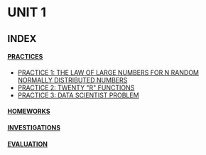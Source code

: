 # UNIT 1

## INDEX

#### [PRACTICES](https://github.com/sebastiansandovalcastro/DataMining/tree/unit1/practices)

- [PRACTICE 1: THE LAW OF LARGE NUMBERS FOR N RANDOM NORMALLY DISTRIBUTED NUMBERS](https://github.com/sebastiansandovalcastro/DataMining/blob/unit1/practices/practice1.md)
- [PRACTICE 2: TWENTY "R" FUNCTIONS](https://github.com/sebastiansandovalcastro/DataMining/blob/unit1/practices/practice2.md)
- [PRACTICE 3: DATA SCIENTIST PROBLEM](https://github.com/sebastiansandovalcastro/DataMining/blob/unit1/practices/practice3.md)

#### [HOMEWORKS](https://github.com/sebastiansandovalcastro/DataMining/blob/unit1/homeworks)

#### [INVESTIGATIONS](https://github.com/sebastiansandovalcastro/DataMining/blob/unit1/investigations)

#### [EVALUATION](https://github.com/sebastiansandovalcastro/DataMining/blob/unit1/evaluation)